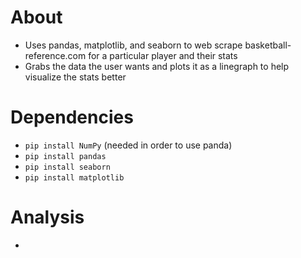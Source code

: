 #  About

- Uses pandas, matplotlib, and seaborn to web scrape basketball-reference.com for a particular player and their stats
- Grabs the data the user wants and plots it as a linegraph to help visualize the stats better


# Dependencies
- ```pip install NumPy``` (needed in order to use panda)
- ```pip install pandas```
- ```pip install seaborn```
- ```pip install matplotlib```

# Analysis
- 
